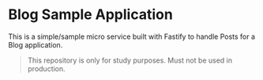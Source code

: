 # Blog Sample Application

This is a simple/sample micro service built with Fastify to handle Posts for a Blog application.

> This repository is only for study purposes. Must not be used in production.